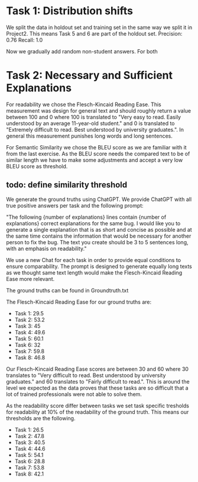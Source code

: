 # Task 1: Distribution shifts

We split the data in holdout set and training set in the same way we split it in Project2. 
This means Task 5 and 6 are part of the holdout set.
Precision: 0.76
Recall: 1.0

Now we gradually add random non-student answers. For both 


# Task 2: Necessary and Sufficient Explanations

For readability we chose the Flesch-Kincaid Reading Ease. This measurement was design for general text
and should roughly return a value between 100 and 0 where 100 is translated to
"Very easy to read. Easily understood by an average 11-year-old student." and 0 is translated to
"Extremely difficult to read. Best understood by university graduates.". In general this measurement 
punishes long words and long sentences.

For Semantic Similarity we chose the BLEU score as we are familiar with it from the last exercise.
As the BLEU score needs the compared text to be of similar length we have to make some adjustments and 
accept a very low BLEU score as threshold. 
## todo: define similarity threshold

We generate the ground truths using ChatGPT.
We provide ChatGPT with all true positive answers per task and the following prompt:

"The following {number of explanations} lines contain {number of explanations} correct explanations
for the same bug. I would like you to generate a single explanation that is as short and
concise as possible and at the same time contains the information that would be necessary for
another person to fix the bug. The text you create should be 3 to 5 sentences long,
with an emphasis on readability."

We use a new Chat for each task in order to provide equal conditions to ensure comparability.
The prompt is designed to generate equally long texts as we thought same text length would make the
Flesch-Kincaid Reading Ease more relevant.

The ground truths can be found in Groundtruth.txt

The Flesch-Kincaid Reading Ease for our ground truths are:
* Task 1: 29.5
* Task 2: 53.2
* Task 3: 45
* Task 4: 49.6
* Task 5: 60.1
* Task 6: 32
* Task 7: 59.8
* Task 8: 46.8

Our Flesch-Kincaid Reading Ease scores are between 30 and 60 where 30 translates
to "Very difficult to read. Best understood by university graduates." and 60 translates to 
"Fairly difficult to read.". This is around the level we expected as the data proves that these tasks
are so difficult that a lot of trained professionals were not able to solve them.

As the readability score differ between tasks we set task specific tresholds for readability at 10% of the 
readability of the ground truth. This means our thresholds are the following.
* Task 1: 26.5
* Task 2: 47.8
* Task 3: 40.5
* Task 4: 44.6
* Task 5: 54.1
* Task 6: 28.8
* Task 7: 53.8
* Task 8: 42.1

